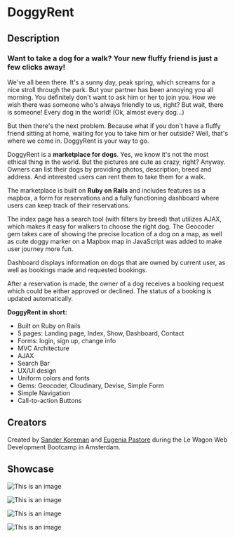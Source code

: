 <h1>DoggyRent</h1>

<h2>Description</h2>

<h3>Want to take a dog for a walk? Your new fluffy friend is just a few clicks away!</h3>

<p>We've all been there. It's a sunny day, peak spring, which screams for a nice stroll through the park. But your partner has been annoying you all morning. You definitely don't want to ask him or her to join you. How we wish there was someone who's always friendly to us, right? But wait, there is someone! Every dog in the world! (Ok, almost every dog...)<p>
  
<p>But then there's the next problem. Because what if you don't have a fluffy friend sitting at home, waiting for you to take him or her outside? Well, that's where we come in. DoggyRent is your way to go.<p>
  
<p>DoggyRent is a <b>marketplace for dogs</b>. Yes, we know it's not the most ethical thing in the world. But the pictures are cute as crazy, right? Anyway. Owners can list their dogs by providing photos, description, breed and address. And interested users can rent them to take them for a walk.<p>
 
<p>The marketplace is built on <b>Ruby on Rails</b> and includes features as a mapbox, a form for reservations and a fully functioning dashboard where users can keep track of their reservations.<p>

<p> The index page has a search tool (with filters by breed) that utilizes AJAX, which makes it easy for walkers to choose the right dog. The Geocoder gem takes care of showing the precise location of a dog on a map, as well as cute doggy marker on a Mapbox map in JavaScript was added to make user journey more fun.</p>

<p>Dashboard displays information on dogs that are owned by current user, as well as bookings made and requested bookings.</p>

<p>After a reservation is made, the owner of a dog receives a booking request which could be either approved or declined. The status of a booking is updated automatically.</p>

<p> <b>DoggyRent in short:</b> </p>
<ul>
  <li>Built on Ruby on Rails</li>
  <li>5 pages: Landing page, Index, Show, Dashboard, Contact</li>
  <li>Forms: login, sign up, change info</li>
  <li>MVC Architecture</li>
  <li>AJAX</li>
  <li>Search Bar</li>
  <li>UX/UI design</li>
  <li>Uniform colors and fonts</li>
  <li>Gems: Geocoder, Cloudinary, Devise, Simple Form</li>
  <li>Simple Navigation</li>
  <li>Call-to-action Buttons</li>
</ul>
  
<h2>Creators</h2>

<p>Created by <a href="https://github.com/SanderKoreman">Sander Koreman</a> and <a href="https://github.com/EugyPastore">Eugenia Pastore</a> during the Le Wagon Web Development Bootcamp in Amsterdam.</p>

<h2>Showcase</h2>


![This is an image](https://i.ibb.co/Bf2wms1/Doggy-Rent01.jpg)

![This is an image](https://i.ibb.co/v46mFdp/Doggy-Rent02.jpg)

![This is an image](https://i.ibb.co/f80nkTZ/Doggy-Rent03.jpg)

![This is an image](https://i.ibb.co/2KyQsvq/Doggy-Rent04.jpg)
